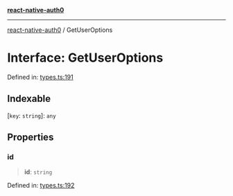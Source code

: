 [**react-native-auth0**](../README.md)

---

[react-native-auth0](../globals.md) / GetUserOptions

# Interface: GetUserOptions

Defined in: [types.ts:191](https://github.com/auth0/react-native-auth0/blob/64b3136e2ba68da80f979438fc7bc3abab9becdd/src/types.ts#L191)

## Indexable

\[`key`: `string`\]: `any`

## Properties

### id

> **id**: `string`

Defined in: [types.ts:192](https://github.com/auth0/react-native-auth0/blob/64b3136e2ba68da80f979438fc7bc3abab9becdd/src/types.ts#L192)
